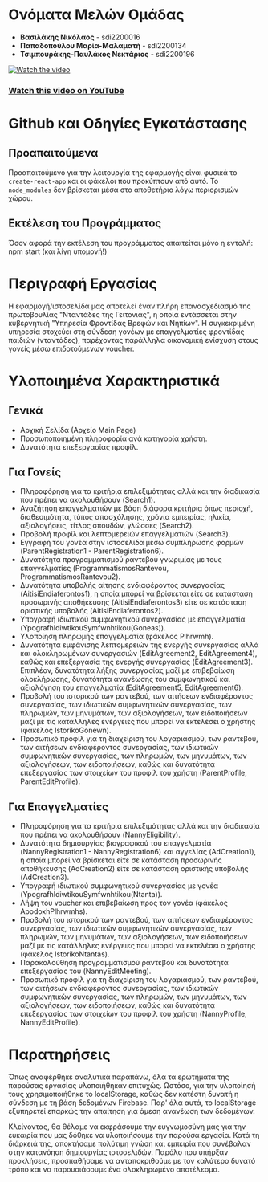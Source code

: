 # Ονόματα Μελών Ομάδας
- **Βασιλάκης Νικόλαος** - sdi2200016
- **Παπαδοπούλου Μαρία-Μαλαματή** - sdi2200134
- **Τσιμπουράκης-Παυλάκος Νεκτάριος** - sdi2200196

[![Watch the video](https://img.youtube.com/vi/wnBboW3WAAI/maxresdefault.jpg)](https://youtu.be/wnBboW3WAAI)

### [Watch this video on YouTube](https://youtu.be/wnBboW3WAAI)

# Github και Οδηγίες Εγκατάστασης

## Προαπαιτούμενα
Προαπαιτούμενο για την λειτουργία της εφαρμογής είναι φυσικά το `create-react-app` και οι φάκελοι που προκύπτουν από αυτό. Το `node_modules` δεν βρίσκεται μέσα στο αποθετήριο λόγω περιορισμών χώρου.

## Εκτέλεση του Προγράμματος
Όσον αφορά την εκτέλεση του προγράμματος απαιτείται μόνο η εντολή: npm start (και λίγη υπομονή!)

# Περιγραφή Εργασίας
Η εφαρμογή/ιστοσελίδα μας αποτελεί έναν πλήρη επανασχεδιασμό της πρωτοβουλίας "Νταντάδες της Γειτονιάς", η οποία εντάσσεται στην κυβερνητική "Υπηρεσία Φροντίδας Βρεφών και Νηπίων". Η συγκεκριμένη υπηρεσία στοχεύει στη σύνδεση γονέων με επαγγελματίες φροντίδας παιδιών (νταντάδες), παρέχοντας παράλληλα οικονομική ενίσχυση στους γονείς μέσω επιδοτούμενων voucher.

# Υλοποιημένα Χαρακτηριστικά

## Γενικά
- Αρχική Σελίδα (Αρχείο Main Page)
- Προσωποποιημένη πληροφορία ανά κατηγορία χρήστη.
- Δυνατότητα επεξεργασίας προφίλ.

## Για Γονείς
- Πληροφόρηση για τα κριτήρια επιλεξιμότητας αλλά και την διαδικασία που πρέπει να ακολουθήσουν (Search1).
- Αναζήτηση επαγγελματιών με βάση διάφορα κριτήρια όπως περιοχή, διαθεσιμότητα, τύπος απασχόλησης, χρόνια εμπειρίας, ηλικία, αξιολογήσεις, τίτλος σπουδών, γλώσσες (Search2).
- Προβολή προφίλ και λεπτομερειών επαγγελματιών (Search3).
- Εγγραφή του γονέα στην ιστοσελίδα μέσω συμπλήρωσης φορμών (ParentRegistration1 - ParentRegistration6).
- Δυνατότητα προγραμματισμού ραντεβού γνωριμίας με τους επαγγελματίες (ProgrammatismosRantevou, ProgrammatismosRantevou2).
- Δυνατότητα υποβολής αίτησης ενδιαφέροντος συνεργασίας (AitisiEndiaferontos1), η οποία μπορεί να βρίσκεται είτε σε κατάσταση προσωρινής αποθήκευσης (AitisiEndiaferontos3) είτε σε κατάσταση οριστικής υποβολής (AitisiEndiaferontos2).
- Υπογραφή ιδιωτικού συμφωνητικού συνεργασίας με επαγγελματία (YpografhIdiwtikouSymfwnhtikou(Goneas)).
- Υλοποίηση πληρωμής επαγγελματία (φάκελος Plhrwmh).
- Δυνατότητα εμφάνισης λεπτομερειών της ενεργής συνεργασίας αλλά και ολοκληρωμένων συνεργασιών (EditAgreement2, EditAgreement4), καθώς και επεξεργασία της ενεργής συνεργασίας (EditAgreement3). Επιπλέον, δυνατότητα λήξης συνεργασίας μαζί με επιβεβαίωση ολοκλήρωσης, δυνατότητα ανανέωσης του συμφωνητικού και αξιολόγηση του επαγγελματία (EditAgreement5, EditAgreement6).
- Προβολή του ιστορικού των ραντεβού, των αιτήσεων ενδιαφέροντος συνεργασίας, των ιδιωτικών συμφωνητικών συνεργασίας, των πληρωμών, των μηνυμάτων, των αξιολογήσεων, των ειδοποιήσεων μαζί με τις κατάλληλες ενέργειες που μπορεί να εκτελέσει ο χρήστης (φάκελος IstorikoGonewn).
- Προσωπικό προφίλ για τη διαχείριση του λογαριασμού, των ραντεβού, των αιτήσεων ενδιαφέροντος συνεργασίας, των ιδιωτικών συμφωνητικών συνεργασίας, των πληρωμών, των μηνυμάτων, των αξιολογήσεων, των ειδοποιήσεων, καθώς και δυνατότητα επεξεργασίας των στοιχείων του προφίλ του χρήστη (ParentProfile, ParentEditProfile).

## Για Επαγγελματίες
- Πληροφόρηση για τα κριτήρια επιλεξιμότητας αλλά και την διαδικασία που πρέπει να ακολουθήσουν (NannyEligibility).
- Δυνατότητα δημιουργίας βιογραφικού του επαγγελματία (NannyRegistration1 - NannyRegistration6) και αγγελίας (AdCreation1), η οποία μπορεί να βρίσκεται είτε σε κατάσταση προσωρινής αποθήκευσης (AdCreation2) είτε σε κατάσταση οριστικής υποβολής (AdCreation3).
- Υπογραφή ιδιωτικού συμφωνητικού συνεργασίας με γονέα (YpografhIdiwtikouSymfwnhtikou(Ntanta)).
- Λήψη του voucher και επιβεβαίωση προς τον γονέα (φάκελος ApodoxhPlhrwmhs).
- Προβολή του ιστορικού των ραντεβού, των αιτήσεων ενδιαφέροντος συνεργασίας, των ιδιωτικών συμφωνητικών συνεργασίας, των πληρωμών, των μηνυμάτων, των αξιολογήσεων, των ειδοποιήσεων μαζί με τις κατάλληλες ενέργειες που μπορεί να εκτελέσει ο χρήστης (φάκελος IstorikoNtantas).
- Παρακολούθηση προγραμματισμού ραντεβού και δυνατότητα επεξεργασίας του (NannyEditMeeting).
- Προσωπικό προφίλ για τη διαχείριση του λογαριασμού, των ραντεβού, των αιτήσεων ενδιαφέροντος συνεργασίας, των ιδιωτικών συμφωνητικών συνεργασίας, των πληρωμών, των μηνυμάτων, των αξιολογήσεων, των ειδοποιήσεων, καθώς και δυνατότητα επεξεργασίας των στοιχείων του προφίλ του χρήστη (NannyProfile, NannyEditProfile).

# Παρατηρήσεις
Όπως αναφέρθηκε αναλυτικά παραπάνω, όλα τα ερωτήματα της παρούσας εργασίας υλοποιήθηκαν επιτυχώς. Ωστόσο, για
την υλοποίησή τους χρησιμοποιήθηκε το localStorage, καθώς δεν κατέστη δυνατή η σύνδεση με τη βάση δεδομένων
Firebase. Παρ' όλα αυτά, το localStorage εξυπηρετεί επαρκώς την απαίτηση για άμεση ανανέωση των δεδομένων.

Κλείνοντας, θα θέλαμε να εκφράσουμε την ευγνωμοσύνη μας για την ευκαιρία που μας δόθηκε να υλοποιήσουμε την
παρούσα εργασία. Κατά τη διάρκειά της, αποκτήσαμε πολύτιμη γνώση και εμπειρία που συνέβαλαν στην κατανόηση
δημιουργίας ιστοσελιδών. Παρόλο που υπήρξαν προκλήσεις, προσπαθήσαμε να ανταποκριθούμε με τον καλύτερο δυνατό
τρόπο και να παρουσιάσουμε ένα ολοκληρωμένο αποτέλεσμα.
